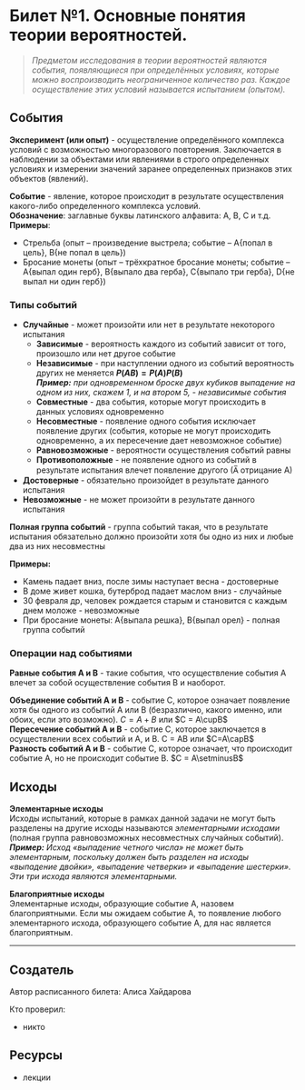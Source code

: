 # Билет №1. Основные понятия теории вероятностей.

> *Предметом исследования в теории вероятностей являются события,  появляющиеся при определённых условиях, которые можно воспроизводить  неограниченное количество раз. Каждое осуществление этих условий  называется испытанием (опытом).*

## События

**Эксперимент (или опыт)** - осуществление определённого комплекса условий с возможностью многоразового повторения. Заключается в наблюдении за объектами или явлениями в строго определенных условиях и измерении значений заранее  определенных признаков этих объектов (явлений).

**Событие** - явление, которое происходит в результате осуществления какого-либо определенного комплекса условий.  
**Обозначение**:  заглавные буквы латинского алфавита: A, B, C и т.д.  
**Примеры**:
- Стрельба (опыт – произведение выстрела; событие – A{попал в цель}, B{не попал в цель}) 
- Бросание монеты  (опыт – трёхкратное бросание монеты; событие – A{выпал один герб}, B{выпало два герба}, C{выпало три герба}, D{не выпал ни один герб}) 

### Типы событий

- **Случайные** - может произойти или нет в результате некоторого испытания
  - **Зависимые** - вероятность каждого из событий зависит от того, произошло или нет другое событие
  - **Независимые** - при наступлении одного из событий вероятность других не меняется **$Р(АВ) = Р(А)Р(В)$**  
    ***Пример:** при одновременном броске двух кубиков выпадение на одном из них, скажем 1, и на втором 5, - независимые события*
  - **Совместные** - два события, которые могут происходить в данных условиях одновременно
  - **Несовместные** - появление одного события исключает появление других (события, которые не могут происходить одновременно, а их пересечение дает невозможное событие)
  - **Равновозможные** - вероятности осуществления событий равны
  - **Противоположные** - не появление одного из событий в результате испытания влечет появление другого (А̅  отрицание А)
- **Достоверные** - обязательно произойдет в результате данного  испытания
- **Невозможные** - не может произойти в результате данного  испытания

**Полная группа событий** - группа событий такая, что в результате испытания обязательно должно произойти хотя бы одно из них и любые два из них несовместны

**Примеры:**
- Камень падает вниз, после зимы наступает весна - достоверные
- В доме живет кошка, бутерброд падает маслом вниз - случайные
- 30 февраля др, человек рождается старым и становится  с каждым днем моложе - невозможные
- При бросание монеты: A{выпала решка}, B{выпал орел} - полная группа событий

### Операции над событиями

**Равные события A и B** - такие события, что осуществление события A влечет за собой осуществление события В и наоборот.

**Объединение событий A и B** - событие С, которое означает появление хотя бы одного из событий А или В (безразлично, какого именно, или обоих, если это возможно). $С = А + В$ или $С = А\cupВ$  
**Пересечение событий A и B** - событие  С, которое заключается в осуществлении всех событий и А, и В. С = АВ или  $С=А\capВ$  
**Разность событий A и B** - событие С, которое означает, что  происходит событие А, но не происходит событие В. $С = А\setminusВ$

## Исходы
**Элементарные исходы**  
Исходы испытаний, которые в рамках данной задачи не могут быть разделены на другие исходы называются *элементарными исходами* (полная  группа равновозможных несовместных случайных событий).  
***Пример:**  Исход «выпадение четного числа» не может быть элементарным, поскольку  должен быть разделен на исходы «выпадение двойки», «выпадение четверки»  и «выпадение шестерки». Эти три исхода являются элементарными.*

**Благоприятные исходы**  
Элементарные исходы, образующие событие А, назовем благоприятными. Если мы ожидаем событие А, то появление любого элементарного исхода, образующего событие А, для нас является благоприятным. 

---
## Создатель

Автор расписанного билета: Алиса Хайдарова

Кто проверил:
- никто

## Ресурсы
- лекции
